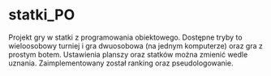 # statki_PO

Projekt gry w statki z programowania obiektowego.
Dostępne tryby to wieloosobowy turniej i gra dwuosobowa (na jednym komputerze) oraz gra z prostym botem.
Ustawienia planszy oraz statków można zmienić wedle uznania.
Zaimplementowany został ranking oraz pseudologowanie.
